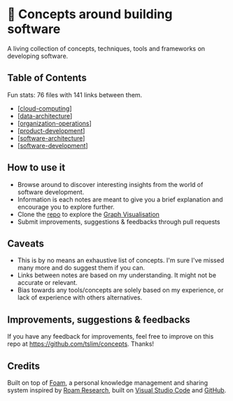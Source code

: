 # 💭 Concepts around building software

A living collection of concepts, techniques, tools and frameworks on developing software.

## Table of Contents
Fun stats: 76 files with 141 links between them.

- [[cloud-computing]]
- [[data-architecture]]
- [[organization-operations]]
- [[product-development]]
- [[software-architecture]]
- [[software-development]]

## How to use it
- Browse around to discover interesting insights from the world of software development.
- Information is each notes are meant to give you a brief explanation and encourage you to explore further.
- Clone the [repo](https://github.com/tslim/concepts) to explore the [Graph Visualisation](https://foambubble.github.io/foam/graph-visualisation)
- Submit improvements, suggestions & feedbacks through pull requests

## Caveats
- This is by no means an exhaustive list of concepts. I'm sure I've missed many more and do suggest them if you can.
- Links between notes are based on my understanding. It might not be accurate or relevant.
- Bias towards any tools/concepts are solely based on my experience, or lack of experience with others alternatives.

## Improvements, suggestions & feedbacks
If you have any feedback for improvements, feel free to improve on this repo at https://github.com/tslim/concepts. Thanks!

## Credits
Built on top of [Foam](https://foambubble.github.io/foam), a personal knowledge management and sharing system inspired by [Roam Research](https://roamresearch.com/), built on [Visual Studio Code](https://code.visualstudio.com/) and [GitHub](https://github.com/).


[//begin]: # "Autogenerated link references for markdown compatibility"
[cloud-computing]: concepts/cloud-computing "Cloud Computing"
[data-architecture]: concepts/data-architecture "Data Architecture"
[organization-operations]: concepts/organization-operations "Organization Operations"
[product-development]: insights/product-development "Product Development"
[software-architecture]: insights/software-architecture "Software Architecture"
[software-development]: insights/software-development "Software Development"
[//end]: # "Autogenerated link references"
